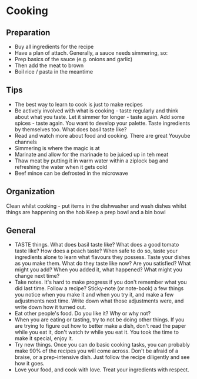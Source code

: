 # Cooking 
## Preparation
- Buy all ingredients for the recipe
- Have a plan of attach. Generally, a sauce needs simmering, so: 
- Prep basics of the sauce (e.g. onions and garlic)
- Then add the meat to brown 
- Boil rice / pasta in the meantime 


## Tips
- The best way to learn to cook is just to make recipes
- Be actively involved with what is cooking - taste regularly and think about what you taste. Let it simmer for longer - taste again. Add some spices - taste again. You want to develop your palette. Taste ingredients by themselves too. What does basil taste like?
- Read and watch more about food and cooking. There are great Youyube channels
- Simmering is where the magic is at
- Marinate and allow for the marinade to be juiced up in teh meat 
- Thaw meat by putting it in warm water within a ziplock bag and refreshing the water when it gets cold 
- Beef mince can be defrosted in the microwave

## Organization 
Clean whilst cooking - put items in the dishwasher and wash dishes whilst things are happening on the hob 
Keep a prep bowl and a bin bowl 

## General
- TASTE things. What does basil taste like? What does a good tomato taste like? How does a peach taste? When safe to do so, taste your ingredients alone to learn what flavours they possess. Taste your dishes as you make them. What do they taste like now? Are you satisfied? What might you add? When you added it, what happened? What might you change next time?
- Take notes. It's hard to make progress if you don't remember what you did last time. Follow a recipe? Sticky-note (or note-book) a few things you notice when you make it and when you try it, and make a few adjustments next time. Write down what those adjustments were, and write down how it turned out.
- Eat other people's food. Do you like it? Why or why not?
- When you are eating or tasting, try to not be doing other things. If you are trying to figure out how to better make a dish, don't read the paper while you eat it, don't watch tv while you eat it. You took the time to make it special, enjoy it.
- Try new things. Once you can do basic cooking tasks, you can probably make 90% of the recipes you will come across. Don't be afraid of a braise, or a prep-intensive dish. Just follow the recipe diligently and see how it goes.
- Love your food, and cook with love. Treat your ingredients with respect.

